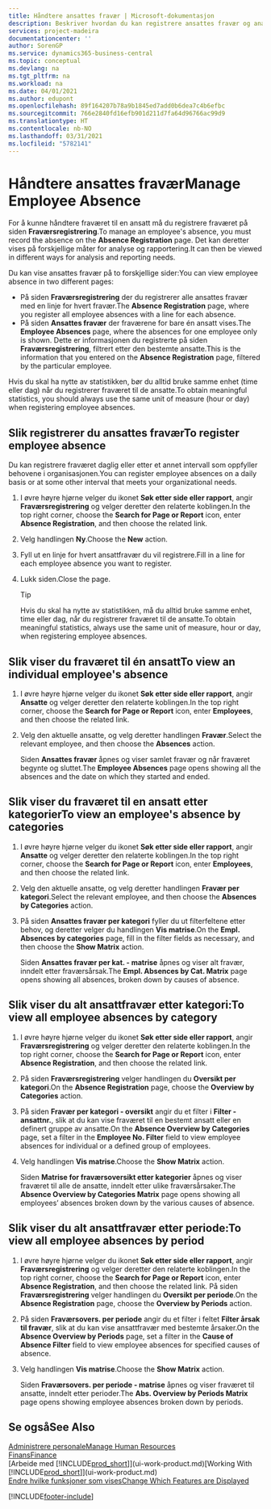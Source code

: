 ```yaml
---
title: Håndtere ansattes fravær | Microsoft-dokumentasjon
description: Beskriver hvordan du kan registrere ansattes fravær og analysere statistikk.
services: project-madeira
documentationcenter: ''
author: SorenGP
ms.service: dynamics365-business-central
ms.topic: conceptual
ms.devlang: na
ms.tgt_pltfrm: na
ms.workload: na
ms.date: 04/01/2021
ms.author: edupont
ms.openlocfilehash: 89f164207b78a9b1845ed7add0b6dea7c4b6efbc
ms.sourcegitcommit: 766e2840fd16efb901d211d7fa64d96766ac99d9
ms.translationtype: HT
ms.contentlocale: nb-NO
ms.lasthandoff: 03/31/2021
ms.locfileid: "5782141"
---
```

# <a name="manage-employee-absence"></a><span data-ttu-id="cd57b-103">Håndtere ansattes fravær</span><span class="sxs-lookup"><span data-stu-id="cd57b-103">Manage Employee Absence</span></span>
<span data-ttu-id="cd57b-104">For å kunne håndtere fraværet til en ansatt må du registrere fraværet på siden **Fraværsregistrering**.</span><span class="sxs-lookup"><span data-stu-id="cd57b-104">To manage an employee's absence, you must record the absence on the **Absence Registration** page.</span></span> <span data-ttu-id="cd57b-105">Det kan deretter vises på forskjellige måter for analyse og rapportering.</span><span class="sxs-lookup"><span data-stu-id="cd57b-105">It can then be viewed in different ways for analysis and reporting needs.</span></span>

<span data-ttu-id="cd57b-106">Du kan vise ansattes fravær på to forskjellige sider:</span><span class="sxs-lookup"><span data-stu-id="cd57b-106">You can view employee absence in two different pages:</span></span>

* <span data-ttu-id="cd57b-107">På siden **Fraværsregistrering** der du registrerer alle ansattes fravær med en linje for hvert fravær.</span><span class="sxs-lookup"><span data-stu-id="cd57b-107">The **Absence Registration** page, where you register all employee absences with a line for each absence.</span></span>
* <span data-ttu-id="cd57b-108">På siden **Ansattes fravær** der fraværene for bare én ansatt vises.</span><span class="sxs-lookup"><span data-stu-id="cd57b-108">The **Employee Absences** page, where the absences for one employee only is shown.</span></span> <span data-ttu-id="cd57b-109">Dette er informasjonen du registrerte på siden **Fraværsregistrering**, filtrert etter den bestemte ansatte.</span><span class="sxs-lookup"><span data-stu-id="cd57b-109">This is the information that you entered on the **Absence Registration** page, filtered by the particular employee.</span></span>

<span data-ttu-id="cd57b-110">Hvis du skal ha nytte av statistikken, bør du alltid bruke samme enhet (time eller dag) når du registrerer fraværet til de ansatte.</span><span class="sxs-lookup"><span data-stu-id="cd57b-110">To obtain meaningful statistics, you should always use the same unit of measure (hour or day) when registering employee absences.</span></span>

## <a name="to-register-employee-absence"></a><span data-ttu-id="cd57b-111">Slik registrerer du ansattes fravær</span><span class="sxs-lookup"><span data-stu-id="cd57b-111">To register employee absence</span></span>
<span data-ttu-id="cd57b-112">Du kan registrere fraværet daglig eller etter et annet intervall som oppfyller behovene i organisasjonen.</span><span class="sxs-lookup"><span data-stu-id="cd57b-112">You can register employee absences on a daily basis or at some other interval that meets your organizational needs.</span></span>

1. <span data-ttu-id="cd57b-113">I øvre høyre hjørne velger du ikonet **Søk etter side eller rapport**, angir **Fraværsregistrering** og velger deretter den relaterte koblingen.</span><span class="sxs-lookup"><span data-stu-id="cd57b-113">In the top right corner, choose the **Search for Page or Report** icon, enter **Absence Registration**, and then choose the related link.</span></span>
2. <span data-ttu-id="cd57b-114">Velg handlingen **Ny**.</span><span class="sxs-lookup"><span data-stu-id="cd57b-114">Choose the **New** action.</span></span>
3. <span data-ttu-id="cd57b-115">Fyll ut en linje for hvert ansattfravær du vil registrere.</span><span class="sxs-lookup"><span data-stu-id="cd57b-115">Fill in a line for each employee absence you want to register.</span></span>
4. <span data-ttu-id="cd57b-116">Lukk siden.</span><span class="sxs-lookup"><span data-stu-id="cd57b-116">Close the page.</span></span>

    > [!Tip]
    > <span data-ttu-id="cd57b-117">Hvis du skal ha nytte av statistikken, må du alltid bruke samme enhet, time eller dag, når du registrerer fraværet til de ansatte.</span><span class="sxs-lookup"><span data-stu-id="cd57b-117">To obtain meaningful statistics, always use the same unit of measure, hour or day, when registering employee absences.</span></span>

## <a name="to-view-an-individual-employees-absence"></a><span data-ttu-id="cd57b-118">Slik viser du fraværet til én ansatt</span><span class="sxs-lookup"><span data-stu-id="cd57b-118">To view an individual employee's absence</span></span>
1. <span data-ttu-id="cd57b-119">I øvre høyre hjørne velger du ikonet **Søk etter side eller rapport**, angir **Ansatte** og velger deretter den relaterte koblingen.</span><span class="sxs-lookup"><span data-stu-id="cd57b-119">In the top right corner, choose the **Search for Page or Report** icon, enter **Employees**, and then choose the related link.</span></span>
2. <span data-ttu-id="cd57b-120">Velg den aktuelle ansatte, og velg deretter handlingen **Fravær**.</span><span class="sxs-lookup"><span data-stu-id="cd57b-120">Select the relevant employee, and then choose the **Absences** action.</span></span>

    <span data-ttu-id="cd57b-121">Siden **Ansattes fravær** åpnes og viser samlet fravær og når fraværet begynte og sluttet.</span><span class="sxs-lookup"><span data-stu-id="cd57b-121">The **Employee Absences** page opens showing all the absences and the date on which they started and ended.</span></span>

## <a name="to-view-an-employees-absence-by-categories"></a><span data-ttu-id="cd57b-122">Slik viser du fraværet til en ansatt etter kategorier</span><span class="sxs-lookup"><span data-stu-id="cd57b-122">To view an employee's absence by categories</span></span>
1. <span data-ttu-id="cd57b-123">I øvre høyre hjørne velger du ikonet **Søk etter side eller rapport**, angir **Ansatte** og velger deretter den relaterte koblingen.</span><span class="sxs-lookup"><span data-stu-id="cd57b-123">In the top right corner, choose the **Search for Page or Report** icon, enter **Employees**, and then choose the related link.</span></span>
2. <span data-ttu-id="cd57b-124">Velg den aktuelle ansatte, og velg deretter handlingen **Fravær per kategori**.</span><span class="sxs-lookup"><span data-stu-id="cd57b-124">Select the relevant employee, and then choose the **Absences by Categories** action.</span></span>
3. <span data-ttu-id="cd57b-125">På siden **Ansattes fravær per kategori** fyller du ut filterfeltene etter behov, og deretter velger du handlingen **Vis matrise**.</span><span class="sxs-lookup"><span data-stu-id="cd57b-125">On the **Empl. Absences by categories** page, fill in the filter fields as necessary, and then choose the **Show Matrix** action.</span></span>

    <span data-ttu-id="cd57b-126">Siden **Ansattes fravær per kat. - matrise** åpnes og viser alt fravær, inndelt etter fraværsårsak.</span><span class="sxs-lookup"><span data-stu-id="cd57b-126">The **Empl. Absences by Cat. Matrix** page opens showing all absences, broken down by causes of absence.</span></span>

## <a name="to-view-all-employee-absences-by-category"></a><span data-ttu-id="cd57b-127">Slik viser du alt ansattfravær etter kategori:</span><span class="sxs-lookup"><span data-stu-id="cd57b-127">To view all employee absences by category</span></span>
1. <span data-ttu-id="cd57b-128">I øvre høyre hjørne velger du ikonet **Søk etter side eller rapport**, angir **Fraværsregistrering** og velger deretter den relaterte koblingen.</span><span class="sxs-lookup"><span data-stu-id="cd57b-128">In the top right corner, choose the **Search for Page or Report** icon, enter **Absence Registration**, and then choose the related link.</span></span>
2. <span data-ttu-id="cd57b-129">På siden **Fraværsregistrering** velger handlingen du **Oversikt per kategori**.</span><span class="sxs-lookup"><span data-stu-id="cd57b-129">On the **Absence Registration** page, choose the **Overview by Categories** action.</span></span>
3. <span data-ttu-id="cd57b-130">På siden **Fravær per kategori - oversikt** angir du et filter i **Filter - ansattnr.**, slik at du kan vise fraværet til en bestemt ansatt eller en definert gruppe av ansatte.</span><span class="sxs-lookup"><span data-stu-id="cd57b-130">On the **Absence Overview by Categories** page, set a filter in the **Employee No. Filter** field to view employee absences for individual or a defined group of employees.</span></span>
4. <span data-ttu-id="cd57b-131">Velg handlingen **Vis matrise**.</span><span class="sxs-lookup"><span data-stu-id="cd57b-131">Choose the **Show Matrix** action.</span></span>

    <span data-ttu-id="cd57b-132">Siden **Matrise for fraværsoversikt etter kategorier** åpnes og viser fraværet til alle de ansatte, inndelt etter ulike fraværsårsaker.</span><span class="sxs-lookup"><span data-stu-id="cd57b-132">The **Absence Overview by Categories Matrix** page opens showing all employees’ absences broken down by the various causes of absence.</span></span>

## <a name="to-view-all-employee-absences-by-period"></a><span data-ttu-id="cd57b-133">Slik viser du alt ansattfravær etter periode:</span><span class="sxs-lookup"><span data-stu-id="cd57b-133">To view all employee absences by period</span></span>
1. <span data-ttu-id="cd57b-134">I øvre høyre hjørne velger du ikonet **Søk etter side eller rapport**, angir **Fraværsregistrering** og velger deretter den relaterte koblingen.</span><span class="sxs-lookup"><span data-stu-id="cd57b-134">In the top right corner, choose the **Search for Page or Report** icon, enter **Absence Registration**, and then choose the related link.</span></span>
   <span data-ttu-id="cd57b-135">På siden **Fraværsregistrering** velger handlingen du **Oversikt per periode**.</span><span class="sxs-lookup"><span data-stu-id="cd57b-135">On the **Absence Registration** page, choose the **Overview by Periods** action.</span></span>
2. <span data-ttu-id="cd57b-136">På siden **Fraværsovers. per periode** angir du et filter i feltet **Filter årsak til fravær**, slik at du kan vise ansattfravær med bestemte årsaker.</span><span class="sxs-lookup"><span data-stu-id="cd57b-136">On the **Absence Overview by Periods** page, set a filter in the **Cause of Absence Filter** field to view employee absences for specified causes of absence.</span></span>
3. <span data-ttu-id="cd57b-137">Velg handlingen **Vis matrise**.</span><span class="sxs-lookup"><span data-stu-id="cd57b-137">Choose the **Show Matrix** action.</span></span>

    <span data-ttu-id="cd57b-138">Siden **Fraværsovers. per periode - matrise** åpnes og viser fraværet til ansatte, inndelt etter perioder.</span><span class="sxs-lookup"><span data-stu-id="cd57b-138">The **Abs. Overview by Periods Matrix** page opens showing employee absences broken down by periods.</span></span>

## <a name="see-also"></a><span data-ttu-id="cd57b-139">Se også</span><span class="sxs-lookup"><span data-stu-id="cd57b-139">See Also</span></span>
[<span data-ttu-id="cd57b-140">Administrere personale</span><span class="sxs-lookup"><span data-stu-id="cd57b-140">Manage Human Resources</span></span>](hr-manage-human-resources.md)  
[<span data-ttu-id="cd57b-141">Finans</span><span class="sxs-lookup"><span data-stu-id="cd57b-141">Finance</span></span>](finance.md)  
<span data-ttu-id="cd57b-142">[Arbeide med [!INCLUDE[prod_short](includes/prod_short.md)]](ui-work-product.md)</span><span class="sxs-lookup"><span data-stu-id="cd57b-142">[Working With [!INCLUDE[prod_short](includes/prod_short.md)]](ui-work-product.md)</span></span>  
[<span data-ttu-id="cd57b-143">Endre hvilke funksjoner som vises</span><span class="sxs-lookup"><span data-stu-id="cd57b-143">Change Which Features are Displayed</span></span>](ui-experiences.md)


[!INCLUDE[footer-include](includes/footer-banner.md)]